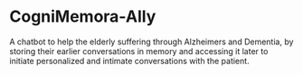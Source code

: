 # CogniMemora-Ally
A chatbot to help the elderly suffering through Alzheimers and Dementia, by storing their earlier conversations in memory and accessing it later to initiate personalized and intimate conversations with the patient.

